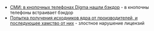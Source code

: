 - [СМИ: в кнопочных телефонах Digma нашли бэкдор](https://xakep.ru/2024/07/16/digma-backdoor/) - в кнопочны телефоны встраивает бэкдор
- [Попытка получения исходников ядра от производителей, и последующее хамство от них](https://habr.com/ru/articles/769892/) - злостное нарушение лицензий